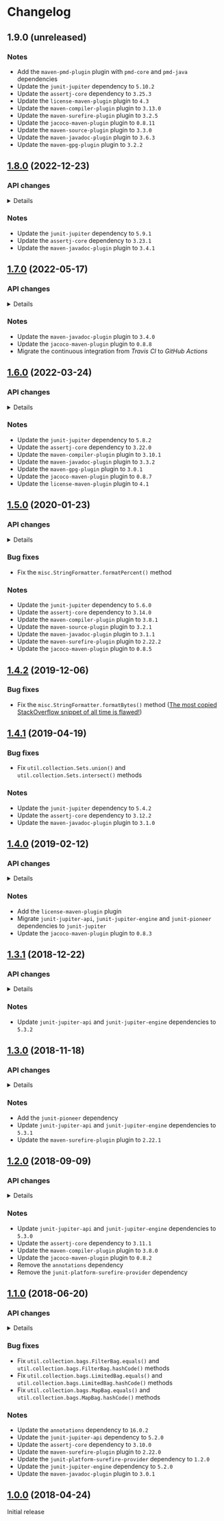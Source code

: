 # Changelog

## 1.9.0 (unreleased)

### Notes
- Add the `maven-pmd-plugin` plugin with `pmd-core` and `pmd-java` dependencies
- Update the `junit-jupiter` dependency to `5.10.2`
- Update the `assertj-core` dependency to `3.25.3`
- Update the `license-maven-plugin` plugin to `4.3`
- Update the `maven-compiler-plugin` plugin to `3.13.0`
- Update the `maven-surefire-plugin` plugin to `3.2.5`
- Update the `jacoco-maven-plugin` plugin to `0.8.11`
- Update the `maven-source-plugin` plugin to `3.3.0`
- Update the `maven-javadoc-plugin` plugin to `3.6.3`
- Update the `maven-gpg-plugin` plugin to `3.2.2`

## [1.8.0](https://github.com/AlexisJehan/Javanilla/releases/tag/v1.8.0) (2022-12-23)

### API changes
<details>

#### `crypto`
- Add `StandardKeyAgreements`, `StandardKeyGenerators` and `StandardSecretKeyFactories` classes

#### `io`
- Add `CountInputStream`, `CountOutputStream`, `InputStreams`, `OutputStreams`, `RangeInputStream` and
  `RangeOutputStream` classes
- Add `CountReader`, `CountWriter`, `RangeReader`, `RangeWriter`, `Readers` and `Writers` classes

#### `io.bytes`
- Deprecate `CountInputStream`, `CountOutputStream`, `InputStreams`, `OutputStreams`, `RangeInputStream` and
  `RangeOutputStream` classes

#### `io.chars`
- Deprecate `CountReader`, `CountWriter`, `RangeReader`, `RangeWriter`, `Readers` and `Writers` classes

#### `io.line`
- Add `CountLineReader`, `CountLineWriter`, `FilterLineReader`, `FilterLineWriter`, `LineReader`, `LineSeparator`,
  `LineWriter`, `RangeLineReader` and `RangeLineWriter` classes

#### `io.lines`
- Deprecate `CountLineReader`, `CountLineWriter`, `FilterLineReader`, `FilterLineWriter`, `LineReader`, `LineSeparator`,
  `LineWriter`, `RangeLineReader` and `RangeLineWriter` classes

#### `lang.Strings`
- Add `substringBefore(CharSequence, char)`, `substringBefore(CharSequence, CharSequence)`,
  `substringAfter(CharSequence, char)` and `substringAfter(CharSequence, CharSequence)` methods

#### `lang.array.IntArrays`
- Add the `add(int[], int, int)` method
- Deprecate the `addTemporary(int[], int, int)` method

#### `misc.distance`
- Add `Distance`, `Distances`, `EditDistance`, `EditDistances`, `LevenshteinDistance` and `MinkowskiDistance` classes

#### `misc.distances`
- Deprecate `Distance`, `Distances`, `EditDistance`, `EditDistances`, `LevenshteinDistance` and `MinkowskiDistance`
  classes

#### `misc.quality.Ensure`
- Add `notNullAndNotNullKeys(String, Map)`, `notNullAndNotNullValues(String, Map)` and
  `notNullAndNotNullKeysAndValues(String, Map)` methods

#### `misc.tree`
- Add `LinkedTreeNode` and `TreeNode` classes

#### `misc.trees`
- Deprecate `LinkedTreeNode` and `TreeNode` classes

#### `misc.tuple`
- Add `Pair`, `SerializablePair`, `SerializableSingle`, `SerializableTriple`, `Single` and `Triple` classes

#### `misc.tuples`
- Deprecate `Pair`, `SerializablePair`, `SerializableSingle`, `SerializableTriple`, `Single` and `Triple` classes

#### `net.ssl`
- Add `StandardSslContexts` and `StandardTrustManagerFactories` classes

#### `security`
- Add `StandardAlgorithmParameterGenerators`, `StandardAlgorithmParameters`, `StandardKeyFactories`,
  `StandardKeyPairGenerators`, `StandardKeyStores`, `StandardMessageDigests` and `StandardSignatures` classes

#### `security.cert`
- Add `StandardCertificateFactories`, `StandardCertPathBuilders`, `StandardCertPathValidators` and `StandardCertStores`
  classes

#### `util.bag`
- Add `BatchIterator`, `CountIterator`, `FilterIterator`, `IndexedElement`, `Iterables`, `Iterators`,
  `PreparedIterator`, `PrimitiveIterable` and `RangeIterator` classes
- Add `Lists`, `Maps` and `Sets` classes

#### `util.bag`
- Add `Bag`, `Bags`, `FilterBag`, `LimitedBag` and `MapBag` classes

#### `util.collection`
- Deprecate `Lists`, `Maps` and `Sets` classes

#### `util.collection.bags`
- Deprecate `Bag`, `Bags`, `FilterBag`, `LimitedBag` and `MapBag` classes

#### `util.function`
- Add `SerializableBiConsumer`, `SerializableBiFunction`, `SerializableBiPredicate`, `SerializableConsumer`,
  `SerializableFunction`, `SerializablePredicate`, `SerializableProcedure` and `SerializableSupplier` classes
- Add `ThrowableBiConsumer`, `ThrowableBiFunction`, `ThrowableBiPredicate`, `ThrowableConsumer`, `ThrowableFunction`,
  `ThrowablePredicate`, `ThrowableProcedure` and `ThrowableSupplier` classes

#### `util.function.serializable`
- Deprecate `SerializableBiConsumer`, `SerializableBiFunction`, `SerializableBiPredicate`, `SerializableConsumer`,
  `SerializableFunction`, `SerializablePredicate`, `SerializableProcedure` and `SerializableSupplier` classes

#### `util.function.throwable`
- Deprecate `ThrowableBiConsumer`, `ThrowableBiFunction`, `ThrowableBiPredicate`, `ThrowableConsumer`,
  `ThrowableFunction`, `ThrowablePredicate`, `ThrowableProcedure` and `ThrowableSupplier` classes

#### `util.iteration`
- Deprecate `BatchIterator`, `CountIterator`, `FilterIterator`, `IndexedElement`, `Iterables`, `Iterators`,
  `PreparedIterator`, `PrimitiveIterable` and `RangeIterator` classes
</details>

### Notes
- Update the `junit-jupiter` dependency to `5.9.1`
- Update the `assertj-core` dependency to `3.23.1`
- Update the `maven-javadoc-plugin` plugin to `3.4.1`

## [1.7.0](https://github.com/AlexisJehan/Javanilla/releases/tag/v1.7.0) (2022-05-17)

### API changes
<details>

#### `lang.Strings`
- Add `removeStartIgnoreCase(CharSequence, char)`, `removeEndIgnoreCase(CharSequence, char)`,
  `contains(CharSequence, char)`, `containsIgnoreCase(CharSequence, char)`, `startsWith(CharSequence, char)`,
  `startsWithIgnoreCase(CharSequence, char)`, `endsWith(CharSequence, char)`, `endsWithIgnoreCase(CharSequence, char)`,
  `isBinary(CharSequence, boolean)`, `isOctal(CharSequence, boolean)`, `isDecimal(CharSequence, boolean)`,
  `isHexadecimal(CharSequence, boolean)`, `isBase64(CharSequence)` and `isBase64Url(CharSequence)` methods

#### `lang.Throwables`
- Add the `sneakyThrow(Throwable)` method
- Deprecate `uncheck(ThrowableRunnable)` and `uncheck(ThrowableSupplier)` methods

#### `lang.array.ByteArrays`
- Add `ofBinaryString(CharSequence, boolean)`, `ofOctalString(CharSequence)`, `ofOctalString(CharSequence, boolean)`,
  `ofDecimalString(CharSequence)`, `ofDecimalString(CharSequence, boolean)`,
  `ofHexadecimalString(CharSequence, boolean)`, `toBinaryString(CharSequence, boolean)`, `toOctalString(CharSequence)`,
  `toOctalString(CharSequence, boolean)`, `toDecimalString(CharSequence)`, `toDecimalString(CharSequence, boolean)` and
  `toHexadecimalString(CharSequence, boolean)` methods

#### `lang.array.IntArrays`
- Remove the `add(int[], int, int)` method

#### `util.function`
- Add the `Procedure` class

#### `util.function.serializable`
- Add the `SerializableProcedure` class
- Deprecate the `SerializableRunnable` class

#### `util.function.throwable`
- Add the `ThrowableProcedure` class
- Deprecate the `ThrowableRunnable` class

#### `util.function.throwable.ThrowableBiConsumer`
- Add the `sneaky(ThrowableBiConsumer)` method

#### `util.function.throwable.ThrowableBiFunction`
- Add the `sneaky(ThrowableBiFunction)` method

#### `util.function.throwable.ThrowableBiPredicate`
- Add the `sneaky(ThrowableBiPredicate)` method

#### `util.function.throwable.ThrowableConsumer`
- Add the `sneaky(ThrowableConsumer)` method

#### `util.function.throwable.ThrowableFunction`
- Add the `sneaky(ThrowableFunction)` method

#### `util.function.throwable.ThrowablePredicate`
- Add the `sneaky(ThrowablePredicate)` method

#### `util.function.throwable.ThrowableSupplier`
- Add the `sneaky(ThrowableSupplier)` method
</details>

### Notes
- Update the `maven-javadoc-plugin` plugin to `3.4.0`
- Update the `jacoco-maven-plugin` plugin to `0.8.8`
- Migrate the continuous integration from _Travis CI_ to _GitHub Actions_

## [1.6.0](https://github.com/AlexisJehan/Javanilla/releases/tag/v1.6.0) (2022-03-24)

### API changes
<details>

#### `crypto`
- Deprecate `StandardCiphers`, `StandardKeyFactories`, `StandardKeyPairGenerators`, `StandardMacs`,
  `StandardMessageDigests` and `StandardSignatures` classes

#### `io.Serializables`
- Add the `serialize(Serializable, OutputStream)` method
- Deprecate the `serialize(OutputStream, Serializable)` method

#### `lang`
- Deprecate the `UncheckedInterruptedException` class

#### `lang.Strings`
- Add `of(byte...)` and `of(Charset, byte...)` methods

#### `lang.Throwables`
- Add `isCheckedException(Throwable)` and `isUncheckedException(Throwable)` methods
- Change the `unchecked(Throwable)` method
- Deprecate `isChecked(Throwable)` and `isUnchecked(Throwable)` methods

#### `lang.array.BooleanArrays`
- Add `add(boolean[], boolean, int)` and `shuffle(boolean[], Random)` methods
- Deprecate `add(boolean[], int, boolean)` and `shuffle(boolean[])` methods

#### `lang.array.ByteArrays`
- Add `add(byte[], byte, int)` and `shuffle(byte[], Random)` methods
- Add `of(boolean)`, `of(short)`, `of(short, ByteOrder)`, `of(char)`, `of(char, ByteOrder)`, `of(int)`,
  `of(int, ByteOrder)`, `of(long)`, `of(long, ByteOrder)`, `of(float)`, `of(float, ByteOrder)`, `of(double)` and
  `of(double, ByteOrder)` methods
- Deprecate `add(byte[], int, byte)` and `shuffle(byte[])` methods
- Deprecate `ofBoolean(boolean)`, `ofShort(short)`, `ofShort(short, ByteOrder)`, `ofChar(char)`,
  `ofChar(char, ByteOrder)`, `ofInt(int)`, `ofInt(int, ByteOrder)`, `ofLong(long)`, `ofLong(long, ByteOrder)`,
  `ofFloat(float)`, `ofFloat(float, ByteOrder)`, `ofDouble(double)` and `ofDouble(double, ByteOrder)` methods

#### `lang.array.CharArrays`
- Add `add(char[], char, int)` and `shuffle(char[], Random)` methods
- Deprecate `add(char[], int, char)` and `shuffle(char[])` methods

#### `lang.array.DoubleArrays`
- Add `add(double[], double, int)` and `shuffle(double[], Random)` methods
- Deprecate `add(double[], int, double)` and `shuffle(double[])` methods

#### `lang.array.FloatArrays`
- Add `add(float[], float, int)` and `shuffle(float[], Random)` methods
- Deprecate `add(float[], int, float)` and `shuffle(float[])` methods

#### `lang.array.IntArrays`
- Add `addTemporary(int[], int, int)` and `shuffle(int[], Random)` methods
- Deprecate `add(int[], int, int)` and `shuffle(int[])` methods

#### `lang.array.LongArrays`
- Add `add(long[], long, int)` and `shuffle(long[], Random)` methods
- Deprecate `add(long[], int, long)` and `shuffle(long[])` methods

#### `lang.array.ObjectArrays`
- Add `add(Object[], Object, int)` and `shuffle(Object[], Random)` methods
- Deprecate `add(Object[], int, Object)` and `shuffle(Object[])` methods

#### `lang.array.ShortArrays`
- Add `add(short[], short, int)` and `shuffle(short[], Random)` methods
- Deprecate `add(short[], int, short)` and `shuffle(short[])` methods

#### `sql`
- Deprecate the `UncheckedSQLException` class

#### `standard.crypto`
- Add `StandardCiphers`, `StandardKeyAgreements`, `StandardKeyGenerators`, `StandardMacs` and
  `StandardSecretKeyFactories` classes

#### `standard.net.ssl`
- Add `StandardSslContexts` and `StandardTrustManagerFactories` classes

#### `standard.security`
- Add `StandardAlgorithmParameterGenerators`, `StandardAlgorithmParameters`, `StandardKeyFactories`,
  `StandardKeyPairGenerators`, `StandardKeyStores`, `StandardMessageDigests` and `StandardSignatures` classes

#### `standard.security.cert`
- Add `StandardCertificateFactories`, `StandardCertPathBuilders`, `StandardCertPathValidators` and `StandardCertStores`
  classes

#### `util.collection.Sets`
- Add `unify(Set[])` and `unify(Collection)` methods
- Deprecate `union(Set[])` and `union(Collection)` methods

#### `util.collection.bags.LimitedBag`
- Add the `getLimit()` method

#### `util.iteration.Iterables`
- Add `singleton(int)`, `singleton(long)`, `singleton(double)`, `ofInts(int...)`, `ofLongs(long...)` and
  `ofDoubles(double...)` methods
- Deprecate `singletonInt(int)`, `singletonLong(long)`, `singletonDouble(double)`, `ofInt(int...)`, `ofLong(long...)`
  and `ofDouble(double...)` methods

#### `util.iteration.Iterators`
- Add `singleton(int)`, `singleton(long)`, `singleton(double)`, `ofInts(int...)`, `ofLongs(long...)` and
  `ofDoubles(double...)` methods
- Deprecate `singletonInt(int)`, `singletonLong(long)`, `singletonDouble(double)`, `ofInt(int...)`, `ofLong(long...)`
  and `ofDouble(double...)` methods
</details>

### Notes
- Update the `junit-jupiter` dependency to `5.8.2`
- Update the `assertj-core` dependency to `3.22.0`
- Update the `maven-compiler-plugin` plugin to `3.10.1`
- Update the `maven-javadoc-plugin` plugin to `3.3.2`
- Update the `maven-gpg-plugin` plugin to `3.0.1`
- Update the `jacoco-maven-plugin` plugin to `0.8.7`
- Update the `license-maven-plugin` plugin to `4.1`

## [1.5.0](https://github.com/AlexisJehan/Javanilla/releases/tag/v1.5.0) (2020-01-23)

### API changes
<details>

#### `lang.Strings`
- Add the `capitalize()` method

#### `misc`
- Add the `CaseStyle` class

#### `misc.quality.Ensure`
- Add multiple `multipleOf()` methods
</details>

### Bug fixes
- Fix the `misc.StringFormatter.formatPercent()` method

### Notes
- Update the `junit-jupiter` dependency to `5.6.0`
- Update the `assertj-core` dependency to `3.14.0`
- Update the `maven-compiler-plugin` plugin to `3.8.1`
- Update the `maven-source-plugin` plugin to `3.2.1`
- Update the `maven-javadoc-plugin` plugin to `3.1.1`
- Update the `maven-surefire-plugin` plugin to `2.22.2`
- Update the `jacoco-maven-plugin` plugin to `0.8.5`

## [1.4.2](https://github.com/AlexisJehan/Javanilla/releases/tag/v1.4.2) (2019-12-06)

### Bug fixes
- Fix the `misc.StringFormatter.formatBytes()` method ([The most copied StackOverflow snippet of all time is flawed!](https://programming.guide/worlds-most-copied-so-snippet.html))

## [1.4.1](https://github.com/AlexisJehan/Javanilla/releases/tag/v1.4.1) (2019-04-19)

### Bug fixes
- Fix `util.collection.Sets.union()` and `util.collection.Sets.intersect()` methods

### Notes
- Update the `junit-jupiter` dependency to `5.4.2`
- Update the `assertj-core` dependency to `3.12.2`
- Update the `maven-javadoc-plugin` plugin to `3.1.0`

## [1.4.0](https://github.com/AlexisJehan/Javanilla/releases/tag/v1.4.0) (2019-02-12)

### API changes
<details>

#### `lang.Strings`
- Add multiple `split()` methods

#### `lang.array.BooleanArrays`
- Add multiple `add()` methods
- Add the `remove()` method

#### `lang.array.ByteArrays`
- Add multiple `add()` methods
- Add the `remove()` method

#### `lang.array.CharArrays`
- Add multiple `add()` methods
- Add the `remove()` method

#### `lang.array.DoubleArrays`
- Add multiple `add()` methods
- Add the `remove()` method

#### `lang.array.FloatArrays`
- Add multiple `add()` methods
- Add the `remove()` method

#### `lang.array.IntArrays`
- Add multiple `add()` methods
- Add the `remove()` method

#### `lang.array.LongArrays`
- Add multiple `add()` methods
- Add the `remove()` method

#### `lang.array.ObjectArrays`
- Add multiple `add()` methods
- Add the `remove()` method
- Change multiple `join()` methods

#### `lang.array.ShortArrays`
- Add multiple `add()` methods
- Add the `remove()` method

#### `misc.quality.Ensure`
- Add the `notNullAndMatches()` method

#### `util.function.serializable`
- Add `SerializableBiConsumer`, `SerializableBiFunction`, `SerializableBiPredicate`, `SerializableConsumer`,
  `SerializableFunction`, `SerializablePredicate`, `SerializableRunnable` and `SerializableSupplier` classes

#### `util.function.throwable.ThrowableFunction`
- Add the `identity()` method

#### `util.function.throwable.ThrowablePredicate`
- Add the `isEqual()` method
</details>

### Notes
- Add the `license-maven-plugin` plugin
- Migrate `junit-jupiter-api`, `junit-jupiter-engine` and `junit-pioneer` dependencies to `junit-jupiter`
- Update the `jacoco-maven-plugin` plugin to `0.8.3`

## [1.3.1](https://github.com/AlexisJehan/Javanilla/releases/tag/v1.3.1) (2018-12-22)

### API changes
<details>

#### `io.crypto`
- Add `StandardKeyFactories`, `StandardKeyPairGenerators` and `StandardSignatures` classes

#### `io.crypto.StandardCiphers`
- Add the `getAesGcmInstance()` method

#### `lang.array.ByteArrays`
- Rename the `ofHexString()` method to `ofHexadecimalString()`
- Rename the `toHexString()` method to `toHexadecimalString()`

#### `lang`
- Add the `Comparables` class

#### `lang.Strings`
- Add multiple `split()` methods

#### `misc.quality.Ensure`
- Add `notNullAndEqualTo()`, `notEqualTo()`, `notNullAndNotEqualTo()`, `notNullAndLowerThan()`,
  `notNullAndLowerThanOrEqualTo()`, `notNullAndGreaterThan()`, `notNullAndGreaterThanOrEqualTo()` and
  `notNullAndBetween()` methods

#### `util.NullableOptional`
- Add the `orElseThrow()` method
</details>

### Notes
- Update `junit-jupiter-api` and `junit-jupiter-engine` dependencies to `5.3.2`

## [1.3.0](https://github.com/AlexisJehan/Javanilla/releases/tag/v1.3.0) (2018-11-18)

### API changes
<details>

#### `io.bytes`
- Remove `UncheckedInputStream` and `UncheckedOutputStream` classes

#### `io.chars`
- Remove `UncheckedReader` and `UncheckedWriter` classes

#### `io.lines`
- Remove `UncheckedLineReader` and `UncheckedLineWriter` classes

#### `lang.Strings`
- Add `containsIgnoreCase()`, `startsWithIgnoreCase()`, `endsWithIgnoreCase()` and `frequency()` methods
- Rename the `isHex()` method to `isHexadecimal()`

#### `lang.array.BooleanArrays`
- Add the `frequency()` method

#### `lang.array.ByteArrays`
- Add the `frequency()` method

#### `lang.array.CharArrays`
- Add the `frequency()` method

#### `lang.array.DoubleArrays`
- Add the `frequency()` method

#### `lang.array.FloatArrays`
- Add the `frequency()` method

#### `lang.array.IntArrays`
- Add the `frequency()` method

#### `lang.array.LongArrays`
- Add the `frequency()` method

#### `lang.array.ObjectArrays`
- Add the `frequency()` method

#### `lang.array.ShortArrays`
- Add the `frequency()` method

#### `misc.BloomFilter`
- Rename the `calculateOptionalNumberOfHashFunctions()` method to `calculateOptimalNumberOfHashFunctions()`

#### `misc.StringFormatter`
- Add the `DEFAULT` constant
- Add the `toString()` method

#### `misc.distances.LevenshteinDistance`
- Add the `DEFAULT` constant

#### `misc.quality`
- Add `Ensure`, `Equals`, `HashCode` and `ToString` classes

#### `misc.trees.TreeNode`
- Rename the `parent()` method to `optionalParent()`

#### `misc.tuples.Pair`
- Remove `toMutableEntry()` and `toImmutableEntry()` methods

#### `util.Comparators`
- Add the `normalize()` method
- Remove `BOOLEAN_ARRAYS`, `SIGNED_BYTE_ARRAYS`, `UNSIGNED_BYTE_ARRAYS`, `SHORT_ARRAYS`, `INT_ARRAYS`, `LONG_ARRAYS`,
  `FLOAT_ARRAYS` and `DOUBLE_ARRAYS` constants
- Remove multiple `array()` methods

#### `util.collection.Lists`
- Add `concat()` and `join()` methods
- Rename the `getFirst()` method to `getOptionalFirst()`
- Rename the `getLast()` method to `getOptionalLast()`

#### `util.collection.Maps`
- Rename the `ofEntriesOrdered()` method to `ofOrdered()`

#### `util.collection.Sets`
- Add `union()` and `intersect()` methods

#### `util.function`
- Add the `Functions` class

#### `util.iteration.Iterables`
- Rename the `getFirst()` method to `getOptionalFirst()`
- Rename the `getLast()` method to `getOptionalLast()`

#### `util.iteration.Iterables`
- Rename the `getFirst()` method to `getOptionalFirst()`
- Rename the `getLast()` method to `getOptionalLast()`
</details>

### Notes
- Add the `junit-pioneer` dependency
- Update `junit-jupiter-api` and `junit-jupiter-engine` dependencies to `5.3.1`
- Update the `maven-surefire-plugin` plugin to `2.22.1`

## [1.2.0](https://github.com/AlexisJehan/Javanilla/releases/tag/v1.2.0) (2018-09-09)

### API changes
<details>

#### `crypto`
- Rename the `security` package to `crypto`

#### `io.bytes`
- Add `UncheckedInputStream` and `UncheckedOutputStream` classes

#### `io.bytes.InputStreams`
- Add the `of(Path)` method
- Remove the `ENDLESS` constant

#### `io.bytes.OutputStreams`
- Add the `of(Path)` method
- Rename the `BLANK` constant to `EMPTY`
- Rename the `nullToBlank()` method to `nullToEmpty()`

#### `io.chars`
- Add `UncheckedReader` and `UncheckedWriter` classes

#### `io.chars.Readers`
- Add `of(Path)` and `of(Path, Charset)` methods
- Remove the `ENDLESS` constant

#### `io.chars.Writers`
- Add `of(Path)` and `of(Path, Charset)` methods
- Rename the `BLANK` constant to `EMPTY`
- Rename the `nullToBlank()` method to `nullToEmpty()`

#### `io.lines`
- Add `UncheckedLineReader` and `UncheckedLineWriter` classes

#### `lang.Strings`
- Add `nullToEmpty(String)`, `emptyToNull(String)`, `blankToNull(String)`, `blankToEmpty(String)`, `quote(char)`,
  `quote(char, char, char)`, `unquoteChar(CharSequence)`, `unquoteChar(CharSequence, char, char)`, `isEmpty()`,
  `isBoolean()`, `isShort()`, `isInt()`, `isLong()`, `isFloat()`, `isDouble()`, `isBinary()`, `isOctal()` and
  `isDecimal()` methods
- Change `isBase64(CharSequence, boolean)` and `isBase64Url(CharSequence, boolean)` methods
- Remove `quote(Object)` and `quote(Object, char, char)` methods

#### `lang.array.BooleanArrays`
- Add `shuffle()`, `reverse()`, `reorder()`, `swap()` and `isEmpty()` methods
- Add `of(Boolean[])` and `toBoxed()` methods
- Change `containsAny()`, `containsAll()`, `containsOnce()` and `containsOnly()` methods

#### `lang.array.ByteArrays`
- Add `shuffle()`, `reverse()`, `reorder()`, `swap()` and `isEmpty()` methods
- Add `of(Byte[])` and `toBoxed()` methods
- Add `ofBinaryString()` and `toBinaryString()` methods
- Change `containsAny()`, `containsAll()`, `containsOnce()` and `containsOnly()` methods

#### `lang.array.CharArrays`
- Add `shuffle()`, `reverse()`, `reorder()`, `swap()` and `isEmpty()` methods
- Add `of(Char[])` and `toBoxed()` methods
- Change `containsAny()`, `containsAll()`, `containsOnce()` and `containsOnly()` methods

#### `lang.array.DoubleArrays`
- Add `shuffle()`, `reverse()`, `reorder()`, `swap()` and `isEmpty()` methods
- Add `of(Double[])` and `toBoxed()` methods
- Change `containsAny()`, `containsAll()`, `containsOnce()` and `containsOnly()` methods

#### `lang.array.FloatArrays`
- Add `shuffle()`, `reverse()`, `reorder()`, `swap()` and `isEmpty()` methods
- Add `of(Float[])` and `toBoxed()` methods
- Change `containsAny()`, `containsAll()`, `containsOnce()` and `containsOnly()` methods

#### `lang.array.IntArrays`
- Add `shuffle()`, `reverse()`, `reorder()`, `swap()` and `isEmpty()` methods
- Add `of(Integer[])` and `toBoxed()` methods
- Change `containsAny()`, `containsAll()`, `containsOnce()` and `containsOnly()` methods

#### `lang.array.LongArrays`
- Add `shuffle()`, `reverse()`, `reorder()`, `swap()` and `isEmpty()` methods
- Add `of(Long[])` and `toBoxed()` methods
- Change `containsAny()`, `containsAll()`, `containsOnce()` and `containsOnly()` methods

#### `lang.array.ObjectArrays`
- Add `shuffle()`, `reverse()`, `reorder()`, `swap()` and `isEmpty()` methods
- Add `concat()`, `join()` and `singleton(Class, Object)` methods
- Change `containsAny()`, `containsAll()`, `containsOnce()` and `containsOnly()` methods

#### `lang.array.ShortArrays`
- Add `shuffle()`, `reverse()`, `reorder()`, `swap()` and `isEmpty()` methods
- Add `of(Short[])` and `toBoxed()` methods
- Change `containsAny()`, `containsAll()`, `containsOnce()` and `containsOnly()` methods

#### `misc`
- Add the `BloomFilter` class

#### `misc.trees`
- Add `TreeNode` and `LinkedTreeNode` classes

#### `util.function.Consumers`
- Add the `distinct()` method

#### `util.function.Suppliers`
- Rename multiple `cached()` methods to `cache()`

#### `util.iteration`
- Add `FilterIterator` and `IndexedElement` classes

#### `util.iteration.Iterables`
- Add multiple `nullToEmpty(PrimitiveIterable)` methods
- Add `index()`, `getFirst()` and `getLast()` methods
- Add the `wrap(Stream)` method

#### `util.iteration.Iterators`
- Add `nullToEmpty(PrimitiveIterator)` and `emptyToNull(PrimitiveIterator)` methods
- Add `index()`, `getFirst()` and `getLast()` methods
- Add `removeAll()`, `removeIf()` and `isEmpty()` methods
- Remove the `toEnumeration()` method
</details>

### Notes
- Update `junit-jupiter-api` and `junit-jupiter-engine` dependencies to `5.3.0`
- Update the `assertj-core` dependency to `3.11.1`
- Update the `maven-compiler-plugin` plugin to `3.8.0`
- Update the `jacoco-maven-plugin` plugin to `0.8.2`
- Remove the `annotations` dependency
- Remove the `junit-platform-surefire-provider` dependency

## [1.1.0](https://github.com/AlexisJehan/Javanilla/releases/tag/v1.1.0) (2018-06-20)

### API changes
<details>

#### `io.bytes.InputStreams`
- Add `nullToDefault()` and `singleton()` methods

#### `io.bytes.OutputStreams`
- Add the `nullToDefault()` method

#### `io.chars.Readers`
- Add `nullToDefault()` and `singleton()` methods

#### `io.chars.Writers`
- Add the `nullToDefault()` method

#### `lang.Strings`
- Add `blankToEmpty()`, `blankToDefault()` and `of()` methods
- Add multiple `quote()` and `unquote()` methods
- Change the `isBlank()` method so that an empty `String` is not blank anymore
- Change the `isHex()` method so that it does not handle the `0x` prefix anymore
- Change the `isBase64Url()` method so that it does not require a padding anymore

#### `lang.Throwables`
- Add `isChecked()` and `isUnchecked()` methods
- Change the `getRootCause()` method return type to an `Optional`

#### `lang.array.BooleanArrays`
- Add `nullToDefault()`, `emptyToDefault()`, `containsOnce()` and `singleton()` methods

#### `lang.array.ByteArrays`
- Add `nullToDefault()`, `emptyToDefault()`, `containsOnce()` and `singleton()` methods
- Change the `ofHexString()` method so that it does not handle the `0x` prefix anymore

#### `lang.array.CharArrays`
- Add `nullToDefault()`, `emptyToDefault()`, `containsOnce()` and `singleton()` methods

#### `lang.array.DoubleArrays`
- Add `nullToDefault()`, `emptyToDefault()`, `containsOnce()` and `singleton()` methods

#### `lang.array.FloatArrays`
- Add `nullToDefault()`, `emptyToDefault()`, `containsOnce()` and `singleton()` methods

#### `lang.array.IntArrays`
- Add `nullToDefault()`, `emptyToDefault()`, `containsOnce()` and `singleton()` methods

#### `lang.array.LongArrays`
- Add `nullToDefault()`, `emptyToDefault()`, `containsOnce()` and `singleton()` methods

#### `lang.array.ObjectArrays`
- Add `nullToDefault()`, `emptyToDefault()`, `containsOnce()` and `singleton()` methods

#### `lang.array.ShortArrays`
- Add `nullToDefault()`, `emptyToDefault()`, `containsOnce()` and `singleton()` methods

#### `misc.tuples`
- Add `Single` and `SerializableSingle` classes

#### `security`
- Add the `StandardMacs` class

#### `util`
- Add the `NullableOptional` class

#### `util.collection.Lists`
- Add `nullToDefault()`, `emptyToDefault()`, `getFirst()` and `getLast()` methods

#### `util.collection.Maps`
- Add multiple `nullToDefault()` and `emptyToDefault()` methods

#### `util.collection.Sets`
- Add multiple `nullToDefault()` and `emptyToDefault()` methods

#### `util.collection.bags.Bag`
- Change `min()` and `max()` methods return type to `NullableOptional`

#### `util.collection.bags.Bags`
- Add `nullToDefault()` and `emptyToDefault()`, `equals()`, `hashCode()` and `toString()` methods
- Change `min()` and `max()` methods return type to `NullableOptional`

#### `util.collection.bags.FilterBag`
- Change `min()` and `max()` methods return type to `NullableOptional`

#### `util.collection.bags.MapBag`
- Change `min()` and `max()` methods return type to `NullableOptional`

#### `util.function`
- Add the `Consumers` class
- Remove the `Predicates` class

#### `util.function.Suppliers`
- Add the `once()` method
- Add multiple `cached()` methods

#### `util.iteration.Iterables`
- Add the `nullToDefault()` method
- Add `filter()` and `length()` methods
- Add multiple `singleton()` methods

#### `util.iteration.Iterators`
- Add multiple `nullToDefault()`, `emptyToNull()` and `emptyToDefault()` methods
- Add `filter()` and `length()` methods
- Add multiple `singleton()` methods
</details>

### Bug fixes
- Fix `util.collection.bags.FilterBag.equals()` and `util.collection.bags.FilterBag.hashCode()` methods
- Fix `util.collection.bags.LimitedBag.equals()` and `util.collection.bags.LimitedBag.hashCode()` methods
- Fix `util.collection.bags.MapBag.equals()` and `util.collection.bags.MapBag.hashCode()` methods

### Notes
- Update the `annotations` dependency to `16.0.2`
- Update the `junit-jupiter-api` dependency to `5.2.0`
- Update the `assertj-core` dependency to `3.10.0`
- Update the `maven-surefire-plugin` plugin to `2.22.0`
- Update the `junit-platform-surefire-provider` dependency to `1.2.0`
- Update the `junit-jupiter-engine` dependency to `5.2.0`
- Update the `maven-javadoc-plugin` plugin to `3.0.1`

## [1.0.0](https://github.com/AlexisJehan/Javanilla/releases/tag/v1.0.0) (2018-04-24)
Initial release